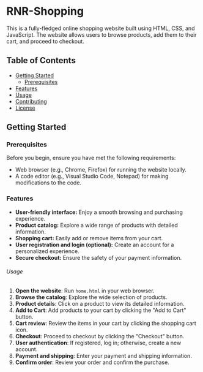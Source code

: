 # RNR-Shopping

This is a fully-fledged online shopping website built using HTML, CSS, and JavaScript. The website allows users to browse products, add them to their cart, and proceed to checkout.

## Table of Contents

- [Getting Started](#getting-started)
  - [Prerequisites](#prerequisites)
- [Features](#features)
- [Usage](#usage)
- [Contributing](#contributing)
- [License](#license)

## Getting Started

### Prerequisites

Before you begin, ensure you have met the following requirements:

- Web browser (e.g., Chrome, Firefox) for running the website locally.
- A code editor (e.g., Visual Studio Code, Notepad) for making modifications to the code.

### Features

- **User-friendly interface:** Enjoy a smooth browsing and purchasing experience.
- **Product catalog:** Explore a wide range of products with detailed information.
- **Shopping cart:** Easily add or remove items from your cart.
- **User registration and login (optional):** Create an account for a personalized experience.
- **Secure checkout:** Ensure the safety of your payment information.

###### Usage

1. **Open the website**: Run `home.html` in your web browser.
2. **Browse the catalog**: Explore the wide selection of products.
3. **Product details**: Click on a product to view its detailed information.
4. **Add to Cart**: Add products to your cart by clicking the "Add to Cart" button.
5. **Cart review**: Review the items in your cart by clicking the shopping cart icon.
6. **Checkout**: Proceed to checkout by clicking the "Checkout" button.
7. **User authentication**: If registered, log in; otherwise, create a new account.
8. **Payment and shipping**: Enter your payment and shipping information.
9. **Confirm order**: Review your order and confirm the purchase.
